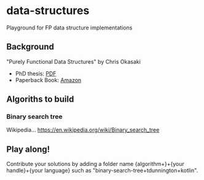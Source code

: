 # data-structures
Playground for FP data structure implementations

## Background

"Purely Functional Data Structures" by Chris Okasaki 

* PhD thesis: [PDF](https://www.cs.cmu.edu/~rwh/theses/okasaki.pdf)
* Paperback Book: [Amazon](https://www.amazon.com/Purely-Functional-Structures-Chris-Okasaki/dp/0521663504)  

## Algoriths to build

### Binary search tree

Wikipedia... https://en.wikipedia.org/wiki/Binary_search_tree

## Play along!

Contribute your solutions by adding a folder name {algorithm+}+{your handle}+{your language} such as "binary-search-tree+tdunnington+kotlin".
